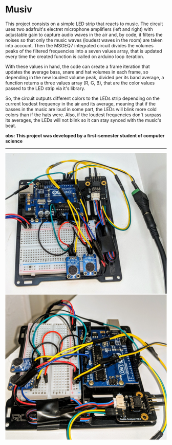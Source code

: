 # Musiv

This project consists on a simple LED strip that reacts to music. The circuit uses two adafruit's electret microphone amplifiers (left and right) with adjustable gain to capture audio waves in the air and, by code, it filters the noises so that only the music waves (loudest waves in the room) are taken into account. Then the MSGEQ7 integrated circuit divides the volumes peaks of the filtered frequencies into a seven values array, that is updated every time the created function is called on arduino loop iteration.

With these values in hand, the code can create a frame iteration that updates the average bass, snare and hat volumes in each frame, so depending in the new loudest volume peak, divided per its band average, a function returns a three values array (R, G, B), that are the color values passed to the LED strip via it's library. 

So, the circuit outputs different colors to the LEDs strip depending on the current loudest frequency in the air and its average, meaning that if the basses in the music are loud in some part, the LEDs will blink more cold colors than if the hats were. Also, if the loudest frequencies don't surpass its averages, the LEDs will not blink so it can stay synced with the music's beat.    

**obs: This project was developed by a first-semester student of computer science**
_______________________________________

![Alt](https://github.com/begalv/Musiv/blob/master/docs/images/IMG_20190409_215012.jpg)
![Alt](https://github.com/begalv/Musiv/blob/master/docs/images/left.jpg)
